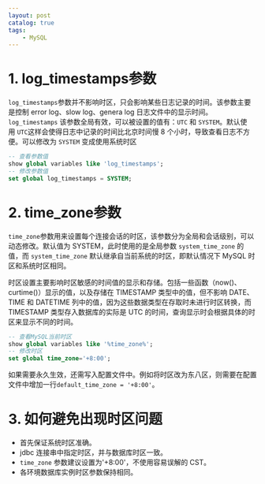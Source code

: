 ```yaml
---
layout: post   	
catalog: true 	
tags:
    - MySQL
---
```


# 1. log_timestamps参数

`log_timestamps`参数并不影响时区，只会影响某些日志记录的时间。该参数主要是控制 error log、slow log、genera log 日志文件中的显示时间。`log_timestamps` 该参数全局有效，可以被设置的值有：`UTC` 和 `SYSTEM`。默认使用 `UTC`这样会使得日志中记录的时间比北京时间慢 8 个小时，导致查看日志不方便。可以修改为 `SYSTEM` 变成使用系统时区

```sql
-- 查看参数值
show global variables like 'log_timestamps';
-- 修改参数值
set global log_timestamps = SYSTEM;
```
# 2. time_zone参数

`time_zone`参数用来设置每个连接会话的时区，该参数分为全局和会话级别，可以动态修改。默认值为 SYSTEM，此时使用的是全局参数 `system_time_zone` 的值，而 `system_time_zone` 默认继承自当前系统的时区，即默认情况下 MySQL 时区和系统时区相同。

时区设置主要影响时区敏感的时间值的显示和存储。包括一些函数（now()、curtime()）显示的值，以及存储在 TIMESTAMP 类型中的值，但不影响 DATE、TIME 和 DATETIME 列中的值，因为这些数据类型在存取时未进行时区转换，而 TIMESTAMP 类型存入数据库的实际是 UTC 的时间，查询显示时会根据具体的时区来显示不同的时间。

```sql
-- 查看MySQL当前时区
show global variables like '%time_zone%';
-- 修改时区
set global time_zone='+8:00';
```
如果需要永久生效，还需写入配置文件中。例如将时区改为东八区，则需要在配置文件中增加一行`default_time_zone = '+8:00'`。
# 3. 如何避免出现时区问题

- 首先保证系统时区准确。
- jdbc 连接串中指定时区，并与数据库时区一致。
- `time_zone` 参数建议设置为'+8:00'，不使用容易误解的 CST。
- 各环境数据库实例时区参数保持相同。